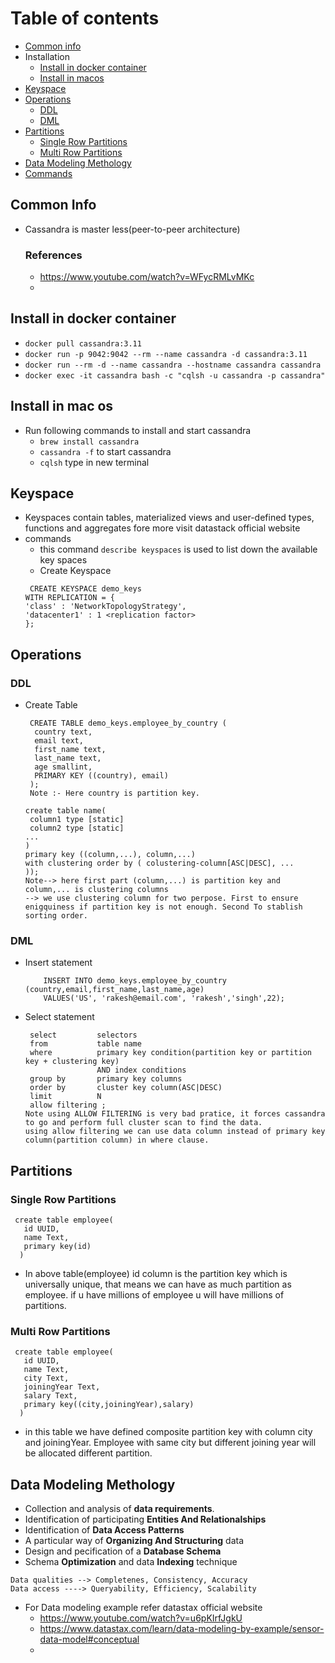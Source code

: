 # Table of contents
- [Common info](#common-info)
- Installation
   - [Install in docker container](#install-in-docker-container)
   - [Install in macos](#install-in-mac-os)
- [Keyspace](#keyspace)
- [Operations](#operations)
   - [DDL](#ddl)
   - [DML](#dml)
- [Partitions](#partitions)
   - [Single Row Partitions](#single-row-partitions)
   - [Multi Row Partitions](#single-row-partitions)
- [Data Modeling Methology](#data-modeling-methology)
- [Commands](#commands)

## Common Info
- Cassandra is master less(peer-to-peer architecture)
  ### References
  - https://www.youtube.com/watch?v=WFycRMLvMKc
  - 
## Install in docker container
- ```docker pull cassandra:3.11```
- ```docker run -p 9042:9042 --rm --name cassandra -d cassandra:3.11```
- ```docker run --rm -d --name cassandra --hostname cassandra cassandra```
- ```docker exec -it cassandra bash -c "cqlsh -u cassandra -p cassandra"```

## Install in mac os
- Run following commands to install and start cassandra
   -  ```brew install cassandra```
   -  ```cassandra -f``` to start cassandra
   -  ```cqlsh``` type in new terminal
## Keyspace
- Keyspaces contain tables, materialized views and user-defined types, functions and aggregates fore more visit datastack official website
- commands
   -  this command ```describe keyspaces``` is used to list down the available key spaces
   -  Create Keyspace
     ```
      CREATE KEYSPACE demo_keys
     WITH REPLICATION = { 
     'class' : 'NetworkTopologyStrategy',
     'datacenter1' : 1 <replication factor>
     };
     ```
## Operations
### DDL
- Create Table
  ```
   CREATE TABLE demo_keys.employee_by_country (
    country text,
    email text,
    first_name text,
    last_name text,
    age smallint,
    PRIMARY KEY ((country), email)
   );
   Note :- Here country is partition key.
  ```
  ```
  create table name(
   column1 type [static]
   column2 type [static]
  ...
  )
  primary key ((column,...), column,...)
  with clustering order by ( colustering-column[ASC|DESC], ...
  ));
  Note--> here first part (column,...) is partition key and column,... is clustering columns
  --> we use clustering column for two perpose. First to ensure enigquiness if partition key is not enough. Second To stablish sorting order.
  ```
### DML
- Insert statement
  ```
      INSERT INTO demo_keys.employee_by_country (country,email,first_name,last_name,age)
      VALUES('US', 'rakesh@email.com', 'rakesh','singh',22);
  ```
- Select statement
    ```
     select         selectors
     from           table name
     where          primary key condition(partition key or partition key + clustering key)
                    AND index conditions
     group by       primary key columns
     order by       cluster key column(ASC|DESC)
     limit          N
     allow filtering ;
    Note using ALLOW FILTERING is very bad pratice, it forces cassandra to go and perform full cluster scan to find the data.
    using allow filtering we can use data column instead of primary key column(partition column) in where clause.      
    ```
## Partitions
### Single Row Partitions
```
 create table employee(
   id UUID,
   name Text,
   primary key(id)
  )
```
- In above table(employee) id column is the partition key which is universally unique, that means we can have as much partition as employee. if u have millions of employee u will have millions of partitions.
### Multi Row Partitions
```
 create table employee(
   id UUID,
   name Text,
   city Text,
   joiningYear Text,
   salary Text,
   primary key((city,joiningYear),salary)
  )
```
- in this table we have defined composite partition key with column city and joiningYear. Employee with same city but different joining year will be allocated different partition. 
## Data Modeling Methology
- Collection and analysis of **data requirements**.
- Identification of participating **Entities And Relationalships**
- Identification of **Data Access Patterns**
- A particular way of **Organizing And Structuring** data
- Design and pecification of a **Database Schema**
- Schema **Optimization** and data **Indexing** technique
```
Data qualities --> Completenes, Consistency, Accuracy
Data access ----> Queryability, Efficiency, Scalability
```
- For Data modeling example refer datastax official website
   - https://www.youtube.com/watch?v=u6pKIrfJgkU
   - https://www.datastax.com/learn/data-modeling-by-example/sensor-data-model#conceptual
   - 
  

